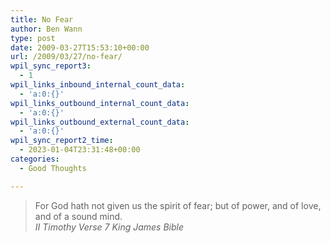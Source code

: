 ```yaml
---
title: No Fear
author: Ben Wann
type: post
date: 2009-03-27T15:53:10+00:00
url: /2009/03/27/no-fear/
wpil_sync_report3:
  - 1
wpil_links_inbound_internal_count_data:
  - 'a:0:{}'
wpil_links_outbound_internal_count_data:
  - 'a:0:{}'
wpil_links_outbound_external_count_data:
  - 'a:0:{}'
wpil_sync_report2_time:
  - 2023-01-04T23:31:48+00:00
categories:
  - Good Thoughts

---
```

> For God hath not given us the spirit of fear; but of power, and of love, and of a sound mind.  
> _II Timothy Verse 7 King James Bible_